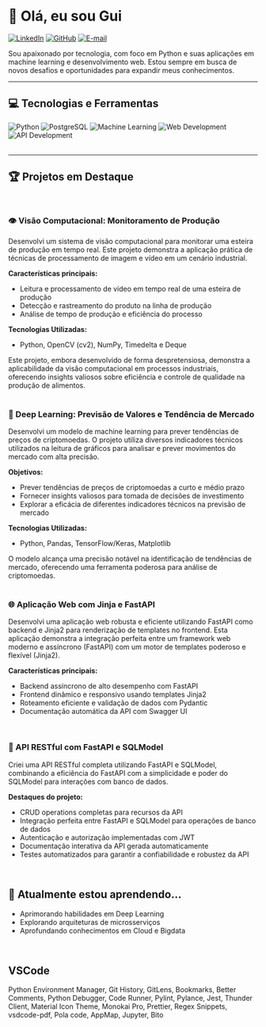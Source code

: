 # 👋 Olá, eu sou Gui
[![LinkedIn](https://img.shields.io/badge/-LinkedIn-0077B5?style=flat-square&logo=LinkedIn&logoColor=white)](https://www.linkedin.com/in/guilherme-montanari-946ab6297/)
[![GitHub](https://img.shields.io/badge/-GitHub-181717?style=flat-square&logo=GitHub&logoColor=white)](https://github.com/gui-montanari)
[![E-mail](https://img.shields.io/badge/-Email-D14836?style=flat-square&logo=Gmail&logoColor=white)](mailto:guilhermemontanari8@gmail.com)


Sou apaixonado por tecnologia, com foco em Python e suas aplicações em machine learning e desenvolvimento web. Estou sempre em busca de novos desafios e oportunidades para expandir meus conhecimentos.
<br>
***
## 💻 Tecnologias e Ferramentas

![Python](https://img.shields.io/badge/-Python-3776AB?style=flat-square&logo=Python&logoColor=white)
![PostgreSQL](https://img.shields.io/badge/-PostgreSQL-336791?style=flat-square&logo=PostgreSQL&logoColor=white)
![Machine Learning](https://img.shields.io/badge/-Machine%20Learning-FF6F00?style=flat-square&logo=TensorFlow&logoColor=white)
![Web Development](https://img.shields.io/badge/-Web%20Development-E34F26?style=flat-square&logo=HTML5&logoColor=white)
![API Development](https://img.shields.io/badge/-API%20Development-009688?style=flat-square&logo=FastAPI&logoColor=white)
<br>
<br>
***

## 🏆 Projetos em Destaque
</div>
<br>

### 👁️ Visão Computacional: Monitoramento de Produção

Desenvolvi um sistema de visão computacional para monitorar uma esteira de produção em tempo real. Este projeto demonstra a aplicação prática de técnicas de processamento de imagem e vídeo em um cenário industrial.

**Características principais:**
- Leitura e processamento de vídeo em tempo real de uma esteira de produção
- Detecção e rastreamento do produto na linha de produção
- Análise de tempo de produção e eficiência do processo

**Tecnologias Utilizadas:**
- Python, OpenCV (cv2), NumPy, Timedelta e Deque

Este projeto, embora desenvolvido de forma despretensiosa, demonstra a aplicabilidade da visão computacional em processos industriais, oferecendo insights valiosos sobre eficiência e controle de qualidade na produção de alimentos.
<br>
<br>
### 🤖 Deep Learning: Previsão de Valores e Tendência de Mercado

Desenvolvi um modelo de machine learning para prever tendências de preços de criptomoedas. O projeto utiliza diversos indicadores técnicos utilizados na leitura de gráficos para analisar e prever movimentos do mercado com alta precisão.

**Objetivos:**
- Prever tendências de preços de criptomoedas a curto e médio prazo
- Fornecer insights valiosos para tomada de decisões de investimento
- Explorar a eficácia de diferentes indicadores técnicos na previsão de mercado

**Tecnologias Utilizadas:**
- Python, Pandas, TensorFlow/Keras, Matplotlib

O modelo alcança uma precisão notável na identificação de tendências de mercado, oferecendo uma ferramenta poderosa para análise de criptomoedas.
<br>
<br>
### 🌐 Aplicação Web com Jinja e FastAPI

Desenvolvi uma aplicação web robusta e eficiente utilizando FastAPI como backend e Jinja2 para renderização de templates no frontend. Esta aplicação demonstra a integração perfeita entre um framework web moderno e assíncrono (FastAPI) com um motor de templates poderoso e flexível (Jinja2).

**Características principais:**
- Backend assíncrono de alto desempenho com FastAPI
- Frontend dinâmico e responsivo usando templates Jinja2
- Roteamento eficiente e validação de dados com Pydantic
- Documentação automática da API com Swagger UI
<br>

### 🔗 API RESTful com FastAPI e SQLModel

Criei uma API RESTful completa utilizando FastAPI e SQLModel, combinando a eficiência do FastAPI com a simplicidade e poder do SQLModel para interações com banco de dados.

**Destaques do projeto:**
- CRUD operations completas para recursos da API
- Integração perfeita entre FastAPI e SQLModel para operações de banco de dados
- Autenticação e autorização implementadas com JWT
- Documentação interativa da API gerada automaticamente
- Testes automatizados para garantir a confiabilidade e robustez da API
<br>

## 🌱 Atualmente estou aprendendo...<br>
- Aprimorando habilidades em Deep Learning<br>
- Explorando arquiteturas de microsserviços<br>
- Aprofundando conhecimentos em Cloud e Bigdata<br>
<br>

## VSCode
Python Environment Manager, Git History, GitLens, Bookmarks, Better Comments, Python Debugger, Code Runner, Pylint, Pylance, Jest, Thunder Client, Material Icon Theme, Monokai Pro, Prettier, Regex Snippets, vsdcode-pdf, Pola code, AppMap, Jupyter, Bito
<br>

